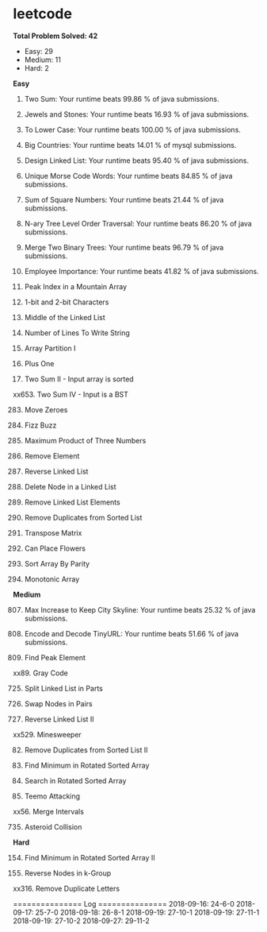 # leetcode
**Total Problem Solved: 42**
* Easy: 29
* Medium: 11
* Hard: 2


**Easy**

1. Two Sum: Your runtime beats 99.86 % of java submissions.

771. Jewels and Stones: Your runtime beats 16.93 % of java submissions.

709. To Lower Case: Your runtime beats 100.00 % of java submissions.

595. Big Countries: Your runtime beats 14.01 % of mysql submissions.

707. Design Linked List: Your runtime beats 95.40 % of java submissions.

804. Unique Morse Code Words: Your runtime beats 84.85 % of java submissions.

633. Sum of Square Numbers: Your runtime beats 21.44 % of java submissions.

429. N-ary Tree Level Order Traversal: Your runtime beats 86.20 % of java submissions.

617. Merge Two Binary Trees: Your runtime beats 96.79 % of java submissions.

690. Employee Importance: Your runtime beats 41.82 % of java submissions.

852. Peak Index in a Mountain Array

717. 1-bit and 2-bit Characters

876. Middle of the Linked List	

806. Number of Lines To Write String

561. Array Partition I

66. Plus One

167. Two Sum II - Input array is sorted

xx653. Two Sum IV - Input is a BST

283. Move Zeroes

412. Fizz Buzz

628. Maximum Product of Three Numbers

27. Remove Element

206. Reverse Linked List

237. Delete Node in a Linked List

203. Remove Linked List Elements

83. Remove Duplicates from Sorted List

867. Transpose Matrix

605. Can Place Flowers

905. Sort Array By Parity

896. Monotonic Array

**Medium**

807. Max Increase to Keep City Skyline: Your runtime beats 25.32 % of java submissions.

535. Encode and Decode TinyURL: Your runtime beats 51.66 % of java submissions.

162. Find Peak Element

xx89. Gray Code

725. Split Linked List in Parts

24. Swap Nodes in Pairs

92. Reverse Linked List II

xx529. Minesweeper

82. Remove Duplicates from Sorted List II

153. Find Minimum in Rotated Sorted Array

33. Search in Rotated Sorted Array

495. Teemo Attacking

xx56. Merge Intervals

735. Asteroid Collision

**Hard**

154. Find Minimum in Rotated Sorted Array II

25. Reverse Nodes in k-Group

xx316. Remove Duplicate Letters



=============== Log ===============
2018-09-16: 24-6-0
2018-09-17: 25-7-0
2018-09-18: 26-8-1
2018-09-19: 27-10-1
2018-09-19: 27-11-1
2018-09-19: 27-10-2
2018-09-27: 29-11-2